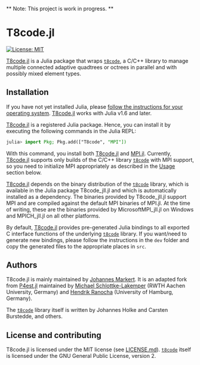 ** Note: This project is work in progress. **

# T8code.jl

[![License: MIT](https://img.shields.io/badge/License-MIT-success.svg)](https://opensource.org/licenses/MIT)

[T8code.jl](https://github.com/DLR-AMR/T8code.jl) is a Julia package
that wraps [`t8code`](https://github.com/DLR-AMR/t8code), a C/C++ library to manage
multiple connected adaptive quadtrees or octrees in parallel and with possibly mixed
element types.

## Installation

If you have not yet installed Julia, please [follow the instructions for your
operating system](https://julialang.org/downloads/platform/).
[T8code.jl](https://github.com/DLR-AMR/T8code.jl) works with Julia v1.6
and later.

[T8code.jl](https://github.com/DLR-AMR/T8code.jl) is a registered Julia
package. Hence, you can install it by executing the following commands in the
Julia REPL:

```julia
julia> import Pkg; Pkg.add(["T8code", "MPI"])
```

With this command, you install both
[T8code.jl](https://github.com/DLR-AMR/T8code.jl) and
[MPI.jl](https://github.com/JuliaParallel/MPI.jl).
Currently, [T8code.jl](https://github.com/DLR-AMR/T8code.jl) supports
only builds of the C/C++ library [`t8code`](https://github.com/DLR-AMR/t8code)
with MPI support, so you need to initialize MPI appropriately as described
in the [Usage](#usage) section below.

[T8code.jl](https://github.com/DLR-AMR/T8code.jl) depends on the binary
distribution of the [`t8code`](https://github.com/DLR-AMR/t8code) library,
which is available in the Julia package T8code\_jll.jl and which is automatically
installed as a dependency. The binaries provided by T8code\_jll.jl support MPI
and are compiled against the default MPI binaries of MPI.jl. At the time of
writing, these are the binaries provided by MicrosoftMPI\_jll.jl on Windows and
MPICH\_jll.jl on all other platforms.

By default, [T8code.jl](https://github.com/DLR-AMR/T8code.jl) provides
pre-generated Julia bindings to all exported C interface functions of the underlying
[`t8code`](https://github.com/DLR-AMR/t8code) library. If you want/need to
generate new bindings, please follow the instructions in the `dev` folder and
copy the generated files to the appropriate places in `src`.

## Authors

T8code.jl is mainly maintained by [Johannes Markert](https://jmark.de).  It is
an adapted fork from [P4est.jl](https://github.com/trixi-framework/P4est.jl) maintained
by [Michael Schlottke-Lakemper](https://lakemper.eu) (RWTH Aachen University,
Germany) and [Hendrik Ranocha](https://ranocha.de) (University of Hamburg,
Germany).

The [`t8code`](https://github.com/DLR-AMR/t8code) library itself is written by
Johannes Holke and Carsten Burstedde, and others.

## License and contributing

T8code.jl is licensed under the MIT license (see [LICENSE.md](LICENSE.md)).
[`t8code`](https://github.com/DLR-AMR/t8code) itself is licensed under the GNU
General Public License, version 2.
